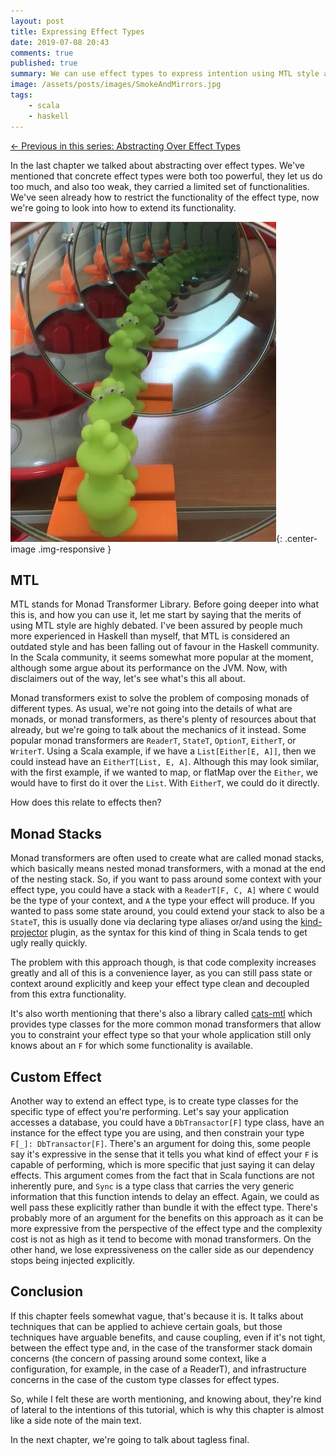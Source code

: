 ```yaml
---
layout: post
title: Expressing Effect Types
date: 2019-07-08 20:43
comments: true
published: true
summary: We can use effect types to express intention using MTL style and by creating our own custom effects. But what are the benefits and downsides of doing this?
image: /assets/posts/images/SmokeAndMirrors.jpg
tags:
    - scala
    - haskell
---
```


<span class="prev">[← Previous in this series: Abstracting Over Effect Types](/articles/Abstracting-Over-Effect-Types/)</span>

In the last chapter we talked about abstracting over effect types. We've
mentioned that concrete effect types were both too powerful, they let us do
too much, and also too weak, they carried a limited set of functionalities.
We've seen already how to restrict the functionality of the effect type, now
we're going to look into how to extend its functionality.

![Mind Bending MTL](/assets/posts/images/SmokeAndMirrors.jpg){: .center-image .img-responsive }

## MTL

MTL stands for Monad Transformer Library. Before going deeper into what this
is, and how you can use it, let me start by saying that the merits of using
MTL style are highly debated. I've been assured by people much more
experienced in Haskell than myself, that MTL is considered an outdated style
and has been falling out of favour in the Haskell community. In the Scala
community, it seems somewhat more popular at the moment, although some argue
about its performance on the JVM. Now, with disclaimers out of the way, let's
see what's this all about.

Monad transformers exist to solve the problem of composing monads of different
types. As usual, we're not going into the details of what are monads, or monad
transformers, as there's plenty of resources about that already, but we're
going to talk about the mechanics of it instead.
Some popular monad transformers are `ReaderT`, `StateT`, `OptionT`, `EitherT`,
or `WriterT`. Using a Scala example, if we have a `List[Either[E, A]]`, then we
could instead have an `EitherT[List, E, A]`.
Although this may look similar, with the first example, if we wanted to map,
or flatMap over the `Either`, we would have to first do it over the `List`.
With `EitherT`, we could do it directly.

How does this relate to effects then? 

## Monad Stacks

Monad transformers are often used to create what are called monad stacks,
which basically means nested monad transformers, with a monad at the end of
the nesting stack. So, if you want to pass around some context with your
effect type, you could have a stack with a `ReaderT[F, C, A]` where `C` would
be the type of your context, and `A` the type your effect will produce. If you
wanted to pass some state around, you could extend your stack to also be a
`StateT`, this is usually done via declaring type aliases or/and using the
[kind-projector](https://github.com/typelevel/kind-projector) plugin, as the
syntax for this kind of thing in Scala tends to get ugly really quickly.

The problem with this approach though, is that code complexity increases
greatly and all of this is a convenience layer, as you can still pass state or
context around explicitly and keep your effect type clean and decoupled from
this extra functionality.

It's also worth mentioning that there's also a library called
[cats-mtl](https://typelevel.org/cats-mtl/getting-started.html) which provides
type classes for the more common monad transformers that allow you to
constraint your effect type so that your whole application still only knows
about an `F` for which some functionality is available.

## Custom Effect

Another way to extend an effect type, is to create type classes for the
specific type of effect you're performing. Let's say your application
accesses a database, you could have a `DbTransactor[F]` type class, have an
instance for the effect type you are using, and then constrain your type
`F[_]: DbTransactor[F]`. There's an argument for doing this, some people say
it's expressive in the sense that it tells you what kind of effect your `F` is
capable of performing, which is more specific that just saying it can delay
effects. This argument comes from the fact that in Scala functions are not
inherently pure, and `Sync` is a type class that carries the very generic
information that this function intends to delay an effect. Again, we could as
well pass these explicitly rather than bundle it with the effect type. There's
probably more of an argument for the benefits on this approach as it can be
more expressive from the perspective of the effect type and the complexity cost
is not as high as it tend to become with monad transformers. On the other
hand, we lose expressiveness on the caller side as our dependency stops being
injected explicitly.

## Conclusion

If this chapter feels somewhat vague, that's because it is. It talks about
techniques that can be applied to achieve certain goals, but those techniques
have arguable benefits, and cause coupling, even if it's not tight, between
the effect type and, in the case of the transformer stack domain concerns (the
concern of passing around some context, like a configuration, for example, in
the case of a ReaderT), and infrastructure concerns in the case of the custom
type classes for effect types.

So, while I felt these are worth mentioning, and knowing about, they're kind
of lateral to the intentions of this tutorial, which is why this chapter is
almost like a side note of the main text.

In the next chapter, we're going to talk about tagless final.
